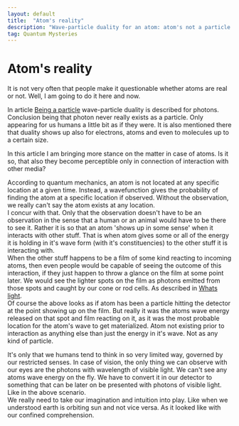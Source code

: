 ```yaml
---
layout: default
title:  "Atom's reality"
description: "Wave-particle duality for an atom: atom's not a particle at any point"
tag: Quantum Mysteries
---
```


# Atom's reality 

It is not very often that people make it questionable whether atoms are real or not. Well, I am going to do it here and now.

In article [Being a particle](https://veikkonyfors.github.io/blog/2022/03/15/being-a-particle.html) wave-particle duality is described for photons. Conclusion being that photon never really exists as a particle. Only appearing for us humans a little bit as if they were. It is also mentioned there that duality shows up also for electrons, atoms and even to molecules up to a certain size.

In this article I am bringing more stance on the matter in case of atoms. Is it so, that also they become perceptible only in connection of interaction with other media?

According to quantum mechanics, an atom is not located at any specific location at a given time. Instead, a wavefunction gives the probability of finding the atom at a specific location if observed. Without the observation, we really can't say the atom exists at any location.  
I concur with that. Only that the observation doesn't have to be an observation in the sense that a human or an animal would have to be there to see it. Rather it is so that an atom 'shows up in some sense' when it interacts with other stuff. That is when atom gives some or all of the energy it is holding in it's wave form (with it's constituencies) to the other stuff it is interacting with.  
When the other stuff happens to be a film of some kind reacting to incoming atoms, then even people would be capable of seeing the outcome of this interaction, if they just happen to throw a glance on the film at some point later. We would see the lighter spots on the film as photons emitted from those spots and caught by our cone or rod cells. As described in [Whats light](https://veikkonyfors.github.io/blog/2022/02/08/what-is-light.html).  
Of course the above looks as if atom has been a particle hitting the detector at the point showing up on the film. But really it was the atoms wave energy released on that spot and film reacting on it, as it was the most probable location for the atom's wave to get materialized. Atom not existing prior to interaction as anything else than just the energy in it's wave. Not as any kind of particle.

It's only that we humans tend to think in so very limited way, governed by our restricted senses. In case of vision, the only thing we can observe with our eyes are the photons with wavelength of visible light. We can't see any atoms wave energy on the fly. We have to convert it in our detector to something that can be later on be presented with photons of visible light. Like in the above scenario.  
We really need to take our imagination and intuition into play. Like when we understood earth is orbiting sun and not vice versa. As it looked like with our confined comprehension.